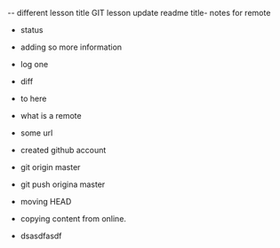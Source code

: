 
-- different lesson title
GIT lesson update readme title- notes for remote

- status
- adding so more information
- log one
- diff 
- to here

- what is a remote 
- some url
- created github account
- git origin master
- git push origina master
- moving HEAD 
 - copying content from online.
- dsasdfasdf
